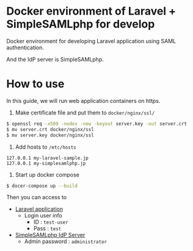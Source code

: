 # Docker environment of Laravel + SimpleSAMLphp for develop

Docker environment for developing Laravel application using SAML authentication.

And the IdP server is SimpleSAMLphp.

# How to use

In this guide, we will run web application containers on https.

1. Make certificate file and put them to `docker/nginx/ssl/`

  ```bash
  $ openssl req -x509 -nodes -new -keyout server.key -out server.crt
  $ mv server.crt docker/nginx/ssl
  $ mv server.key docker/nginx/ssl
  ```

1. Add hosts to `/etc/hosts`

  ```
  127.0.0.1 my-laravel-sample.jp
  127.0.0.1 my-simplesamlphp.jp
  ```

1. Start up docker compose

  ```bash
  $ docer-compose up --build
  ```

  Then you can access to
  - [Laravel application](https://my-laravel-sample.jp)
    - Login user info
      - ID : `test-user`
      - Pass : `test`
  - [SimpleSAMLphp IdP Server](https://my-simplesamlphp.jp)
    - Admin password : `administrator`
